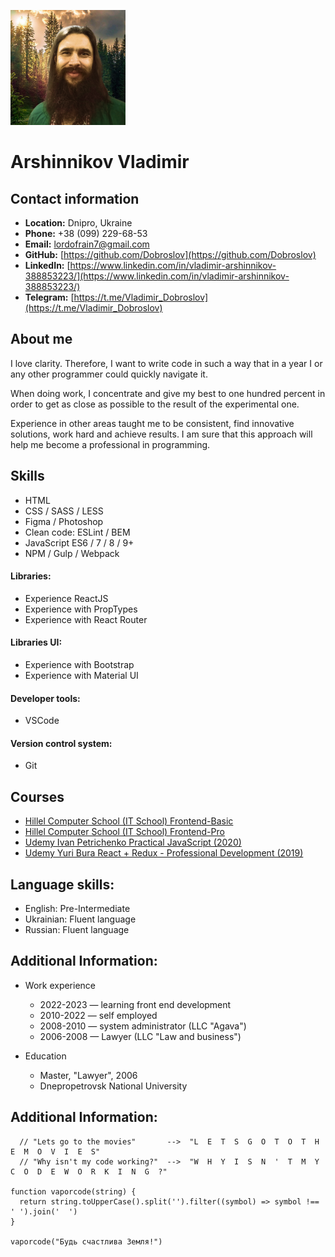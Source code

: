 ![my photo](https://github.com/dobroslov/rsschool-cv/raw/gh-pages/Avatar.png "my photo")
# Arshinnikov Vladimir
## Contact information

* **Location:** Dnipro, Ukraine
* **Phone:** +38 (099) 229-68-53
* **Email:** [lordofrain7@gmail.com](lordofrain7@gmail.com)
* **GitHub:** [https://github.com/Dobroslov](https://github.com/Dobroslov)
* **LinkedIn:**
[https://www.linkedin.com/in/vladimir-arshinnikov-388853223/](https://www.linkedin.com/in/vladimir-arshinnikov-388853223/)
* **Telegram:** [https://t.me/Vladimir_Dobroslov](https://t.me/Vladimir_Dobroslov)

## About me

I love clarity. Therefore, I want to write code in such a way that in a
year I or any other programmer could quickly navigate it.

When doing work, I concentrate and give my best to one hundred
percent in order to get as close as possible to the result of the
experimental one.

Experience in other areas taught me to be consistent, find
innovative solutions, work hard and achieve results. I am sure that
this approach will help me become a professional in programming.

## Skills

* HTML
* CSS / SASS / LESS
* Figma / Photoshop
* Clean code: ESLint / BEM
* JavaScript ES6 / 7 / 8 / 9+
* NPM / Gulp / Webpack

#### Libraries:
* Experience ReactJS
* Experience with PropTypes
* Experience with React Router

#### Libraries UI:
* Experience with Bootstrap
* Experience with Material UI

#### Developer tools:
* VSCode

#### Version control system:
* Git

## Courses

* [Hillel Computer School (IT School) Frontend-Basic](https://dnipro.ithillel.ua/courses/front-end-basic)
* [Hillel Computer School (IT School) Frontend-Pro](https://dnipro.ithillel.ua/courses/front-end-pro)
* [Udemy Ivan Petrichenko Practical JavaScript (2020)](https://www.udemy.com/user/yan-kovalenko-2/)
* [Udemy Yuri Bura React + Redux - Professional Development (2019)](https://www.udemy.com/course/pro-react-redux/)

## Language skills:

* English: Pre-Intermediate
* Ukrainian: Fluent language
* Russian: Fluent language


## Additional Information:

* Work experience
  + 2022-2023 — learning front end development
  + 2010-2022 — self employed
  + 2008-2010 — system administrator (LLC "Agava")
  + 2006-2008 — Lawyer (LLC "Law and business")

* Education
  + Master, "Lawyer", 2006
  + Dnepropetrovsk National University

## Additional Information:
```
  // "Lets go to the movies"       -->  "L  E  T  S  G  O  T  O  T  H  E  M  O  V  I  E  S"
  // "Why isn't my code working?"  -->  "W  H  Y  I  S  N  '  T  M  Y  C  O  D  E  W  O  R  K  I  N  G  ?"

function vaporcode(string) {
  return string.toUpperCase().split('').filter((symbol) => symbol !== ' ').join('  ')
}

vaporcode("Будь счастлива Земля!")
```